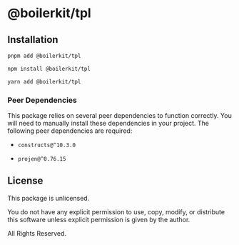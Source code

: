 <!-- ~~ Generated by projen. To modify, edit .projenrc.js and run "projen". -->

# @boilerkit/tpl

## Installation

```sh
pnpm add @boilerkit/tpl
```

```sh
npm install @boilerkit/tpl
```

```sh
yarn add @boilerkit/tpl
```

### Peer Dependencies

This package relies on several peer dependencies to function correctly. You will need to manually install these dependencies in your project. The following peer dependencies are required:

* `constructs@^10.3.0`

* `projen@^0.76.15`

## License

This package is unlicensed.

You do not have any explicit permission to use, copy, modify, or distribute this software unless explicit permission is given by the author.

All Rights Reserved.
